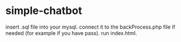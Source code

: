 # simple-chatbot

insert .sql file into your mysql.
connect it to the backProcess.php file if needed (for example if you have pass).
run index.html.
